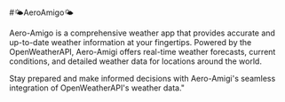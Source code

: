 #🌤️AeroAmigo🌤️


Aero-Amigo is a comprehensive weather app that provides accurate and up-to-date weather information at your fingertips. Powered by the OpenWeatherAPI, Aero-Amigi offers real-time weather forecasts, current conditions, and detailed weather data for locations around the world.

Stay prepared and make informed decisions with Aero-Amigi's seamless integration of OpenWeatherAPI's weather data."
